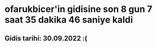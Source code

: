# ofarukbicer'in gidisine son 8 gun 7 saat 35 dakika 46 saniye kaldi

## Gidis tarihi: 30.09.2022 :(